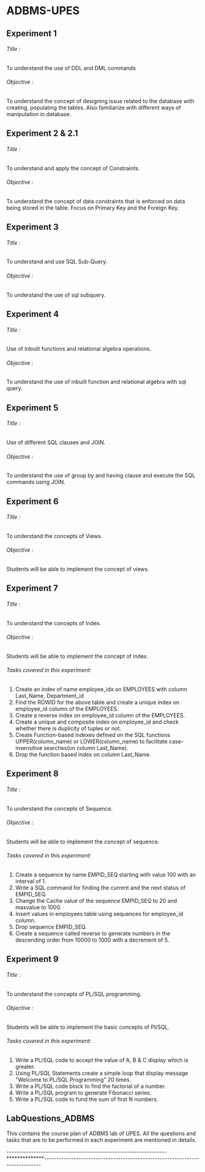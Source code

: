 # ADBMS-UPES

## Experiment 1 ##
###### Title :
To understand the use of DDL and DML commands
###### Objective : 
To understand the concept of designing issue related to the database with creating, 
populating the tables. Also familiarize with different ways of manipulation in database.
 
## Experiment 2 & 2.1 ##
###### Title :
To understand and apply the concept of Constraints.
###### Objective : 
To understand the concept of data constraints that is enforced on data being stored in the 
table. Focus on Primary Key and the Foreign Key.

## Experiment 3 ##
###### Title :
To understand and use SQL Sub-Query.
###### Objective : 
To understand the use of sql subquery.

## Experiment 4 ##
###### Title :
Use of Inbuilt functions and relational algebra operations. 
###### Objective : 
To understand the use of inbuilt function and relational algebra with sql query.

## Experiment 5 ##
###### Title :
Use of different SQL clauses and JOIN. 
###### Objective : 
To understand the use of group by and having clause and execute the SQL commands 
using JOIN.

## Experiment 6 ##
###### Title :
To understand the concepts of Views. 
###### Objective : 
Students will be able to implement the concept of views.

## Experiment 7 ##
###### Title :
To understand the concepts of Index.
###### Objective : 
Students will be able to implement the concept of index.
###### Tasks covered in this experiment:
1) Create an index of name employee_idx on EMPLOYEES with column Last_Name, 
Department_id 
2) Find the ROWID for the above table and create a unique index on employee_id column of 
the EMPLOYEES.
3) Create a reverse index on employee_id column of the EMPLOYEES.
4) Create a unique and composite index on employee_id and check whether there is duplicity 
of tuples or not.
5) Create Function-based indexes defined on the SQL functions UPPER(column_name) or 
LOWER(column_name) to facilitate case-insensitive searches(on column Last_Name).
6) Drop the function based index on column Last_Name.

## Experiment 8 ##
###### Title :
To understand the concepts of Sequence.
###### Objective : 
Students will be able to implement the concept of sequence.
###### Tasks covered in this experiment:
1) Create a sequence by name EMPID_SEQ starting with value 100 with an interval of 1.
2) Write a SQL command for finding the current and the next status of EMPID_SEQ.
3) Change the Cache value of the sequence EMPID_SEQ to 20 and maxvalue to 1000.
4) Insert values in employees table using sequences for employee_id column.
5) Drop sequence EMPID_SEQ. 
6) Create a sequence called reverse to generate numbers in the descending order from 10000 
to 1000 with a decrement of 5.

## Experiment 9 ##
###### Title :
To understand the concepts of PL/SQL programming.
###### Objective : 
Students will be able to implement the basic concepts of Pl/SQL.
###### Tasks covered in this experiment:
1) Write a PL/SQL code to accept the value of A, B & C display which is greater.
2) Using PL/SQL Statements create a simple loop that display message “Welcome to PL/SQL 
Programming” 20 times.
3) Write a PL/SQL code block to find the factorial of a number.
4) Write a PL/SQL program to generate Fibonacci series.
5) Write a PL/SQL code to fund the sum of first N numbers.

## LabQuestions_ADBMS ##
This contains the course plan of ADBMS lab of UPES. All the questions and tasks that are to be performed in each experiment are mentioned in details. 

-----------------------------------------------------------------**************-----------------------------------------------------------------------------
